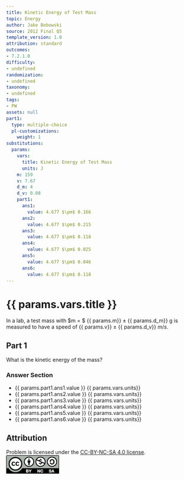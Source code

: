 ```yaml
---
title: Kinetic Energy of Test Mass
topic: Energy
author: Jake Bobowski
source: 2012 Final Q5
template_version: 1.0
attribution: standard
outcomes:
- 7.2.1.0
difficulty:
- undefined
randomization:
- undefined
taxonomy:
- undefined
tags:
- PW
assets: null
part1:
  type: multiple-choice
  pl-customizations:
    weight: 1
substitutions:
  params:
    vars:
      title: Kinetic Energy of Test Mass
      units: J
    m: 159
    v: 7.67
    d_m: 4
    d_v: 0.08
    part1:
      ans1:
        value: 4.677 $\pm$ 0.166
      ans2:
        value: 4.677 $\pm$ 0.215
      ans3:
        value: 4.677 $\pm$ 0.118
      ans4:
        value: 4.677 $\pm$ 0.025
      ans5:
        value: 4.677 $\pm$ 0.046
      ans6:
        value: 4.677 $\pm$ 0.118
---
```

# {{ params.vars.title }}
In a lab, a test mass with $m = $ {{ params.m}} $\pm$ {{ params.d_m}} g is measured to have a speed of {{ params.v}} $\pm$ {{ params.d_v}} $m/s$.
## Part 1

What is the kinetic energy of the mass?

### Answer Section

- {{ params.part1.ans1.value }} {{ params.vars.units}}
- {{ params.part1.ans2.value }} {{ params.vars.units}}
- {{ params.part1.ans3.value }} {{ params.vars.units}}
- {{ params.part1.ans4.value }} {{ params.vars.units}}
- {{ params.part1.ans5.value }} {{ params.vars.units}}
- {{ params.part1.ans6.value }} {{ params.vars.units}}

## Attribution

Problem is licensed under the [CC-BY-NC-SA 4.0 license](https://creativecommons.org/licenses/by-nc-sa/4.0/).<br> ![The Creative Commons 4.0 license requiring attribution-BY, non-commercial-NC, and share-alike-SA license.](https://raw.githubusercontent.com/firasm/bits/master/by-nc-sa.png)